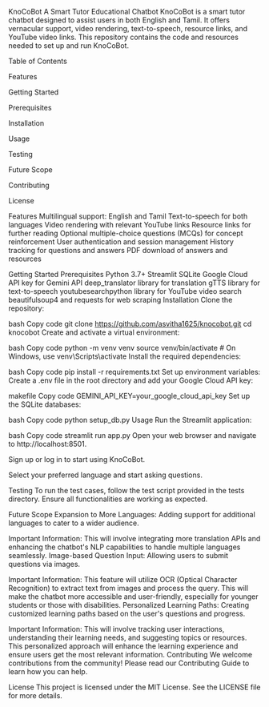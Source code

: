 KnoCoBot
A Smart Tutor Educational Chatbot
KnoCoBot is a smart tutor chatbot designed to assist users in both English and Tamil. It offers vernacular support, video rendering, text-to-speech, resource links, and YouTube video links. This repository contains the code and resources needed to set up and run KnoCoBot.

Table of Contents

Features

Getting Started

Prerequisites

Installation

Usage

Testing

Future Scope

Contributing

License

Features Multilingual support: English and Tamil Text-to-speech for both languages Video rendering with relevant YouTube links Resource links for further reading Optional multiple-choice questions (MCQs) for concept reinforcement User authentication and session management History tracking for questions and answers PDF download of answers and resources

Getting Started Prerequisites Python 3.7+ Streamlit SQLite Google Cloud API key for Gemini API deep_translator library for translation gTTS library for text-to-speech youtubesearchpython library for YouTube video search beautifulsoup4 and requests for web scraping Installation Clone the repository:

bash Copy code git clone https://github.com/asvitha1625/knocobot.git cd knocobot Create and activate a virtual environment:

bash Copy code python -m venv venv source venv/bin/activate # On Windows, use venv\Scripts\activate Install the required dependencies:

bash Copy code pip install -r requirements.txt Set up environment variables: Create a .env file in the root directory and add your Google Cloud API key:

makefile Copy code GEMINI_API_KEY=your_google_cloud_api_key Set up the SQLite databases:

bash Copy code python setup_db.py Usage Run the Streamlit application:

bash Copy code streamlit run app.py Open your web browser and navigate to http://localhost:8501.

Sign up or log in to start using KnoCoBot.

Select your preferred language and start asking questions.

Testing To run the test cases, follow the test script provided in the tests directory. Ensure all functionalities are working as expected.

Future Scope Expansion to More Languages: Adding support for additional languages to cater to a wider audience.

Important Information: This will involve integrating more translation APIs and enhancing the chatbot's NLP capabilities to handle multiple languages seamlessly. Image-based Question Input: Allowing users to submit questions via images.

Important Information: This feature will utilize OCR (Optical Character Recognition) to extract text from images and process the query. This will make the chatbot more accessible and user-friendly, especially for younger students or those with disabilities. Personalized Learning Paths: Creating customized learning paths based on the user's questions and progress.

Important Information: This will involve tracking user interactions, understanding their learning needs, and suggesting topics or resources. This personalized approach will enhance the learning experience and ensure users get the most relevant information. Contributing We welcome contributions from the community! Please read our Contributing Guide to learn how you can help.

License This project is licensed under the MIT License. See the LICENSE file for more details.
